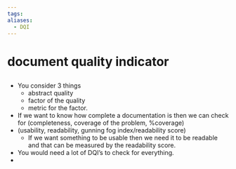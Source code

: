 ```yaml
---
tags: 
aliases:
  - DQI
---
```

# document quality indicator
##
- You consider 3 things
	- abstract quality
	- factor of the quality
	- metric for the factor. 
- If we want to know how complete a documentation is then we can check for (completeness, coverage of the problem, %coverage) 
- (usability, readability, gunning fog index/readability score)
	- If we want something to be usable then we need it to be readable and that can be measured by the readability score.
- You would need a lot of DQI’s to check for everything. 
- 